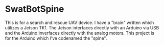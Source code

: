 # SwatBotSpine

This is for a search and rescue UAV device. I have a "brain" written which utilizes a Jetson TK1. The Jetson interfaces directly with an Arduino via USB and the Arduino inverfaces directly with the analog motors. This project is for the Arduino which I've codenamed the "spine".
